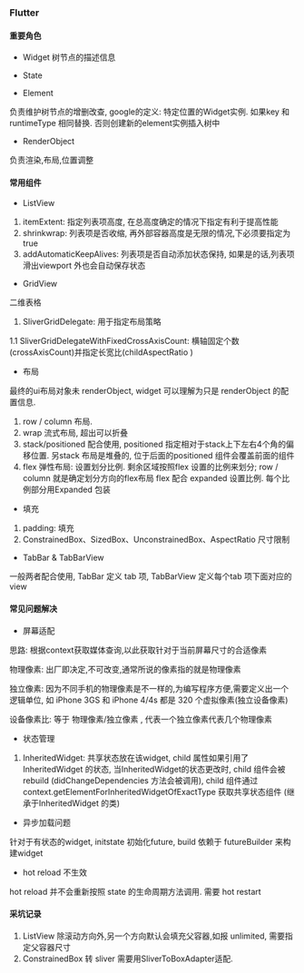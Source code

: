 ### Flutter

#### 重要角色

- Widget
树节点的描述信息

- State 



- Element 

负责维护树节点的增删改查, 
google的定义: 特定位置的Widget实例. 如果key 和 runtimeType 相同替换. 否则创建新的element实例插入树中 


- RenderObject 

负责渲染,布局,位置调整


#### 常用组件
- ListView 

1. itemExtent: 指定列表项高度, 在总高度确定的情况下指定有利于提高性能
2. shrinkwrap: 列表项是否收缩, 再外部容器高度是无限的情况,下必须要指定为true
3. addAutomaticKeepAlives: 列表项是否自动添加状态保持, 如果是的话,列表项滑出viewport 外也会自动保存状态

- GridView

二维表格

1. SliverGridDelegate: 用于指定布局策略

1.1 SliverGridDelegateWithFixedCrossAxisCount:  横轴固定个数(crossAxisCount)并指定长宽比(childAspectRatio )


- 布局

最终的ui布局对象未 renderObject, widget 可以理解为只是 renderObject 的配置信息. 

1. row / column 布局. 
2. wrap 流式布局, 超出可以折叠
3. stack/positioned 配合使用, positioned 指定相对于stack上下左右4个角的偏移位置. 另stack 布局是堆叠的, 位于后面的positioned 组件会覆盖前面的组件
4. flex 弹性布局: 设置划分比例. 剩余区域按照flex 设置的比例来划分; row / column 就是确定划分方向的flex布局
flex 配合 expanded 设置比例. 每个比例部分用Expanded 包装

- 填充

1. padding: 填充
2. ConstrainedBox、SizedBox、UnconstrainedBox、AspectRatio 尺寸限制

- TabBar  &  TabBarView  

一般两者配合使用, TabBar 定义 tab 项,  TabBarView 定义每个tab 项下面对应的view 



#### 常见问题解决

- 屏幕适配

思路: 根据context获取媒体查询,以此获取针对于当前屏幕尺寸的合适像素

物理像素: 出厂即决定,不可改变,通常所说的像素指的就是物理像素

独立像素: 因为不同手机的物理像素是不一样的,为编写程序方便,需要定义出一个逻辑单位, 如 iPhone 3GS 和 iPhone 4/4s 都是 320 个虚拟像素(独立设备像素)

设备像素比: 等于 物理像素/独立像素 , 代表一个独立像素代表几个物理像素 

- 状态管理

1. InheritedWidget: 共享状态放在该widget, child 属性如果引用了 InheritedWidget 的状态, 当InheritedWidget的状态更改时, child 组件会被rebuild (didChangeDependencies 方法会被调用), child 组件通过
context.getElementForInheritedWidgetOfExactType 获取共享状态组件 (继承于InheritedWidget 的类)


- 异步加载问题

针对于有状态的widget, initstate 初始化future, build 依赖于 futureBuilder 来构建widget 

- hot reload 不生效

hot reload 并不会重新按照 state 的生命周期方法调用. 需要 hot restart 

#### 采坑记录

1. ListView 除滚动方向外,另一个方向默认会填充父容器,如报 unlimited, 需要指定父容器尺寸 
2. ConstrainedBox 转 sliver 需要用SliverToBoxAdapter适配. 



